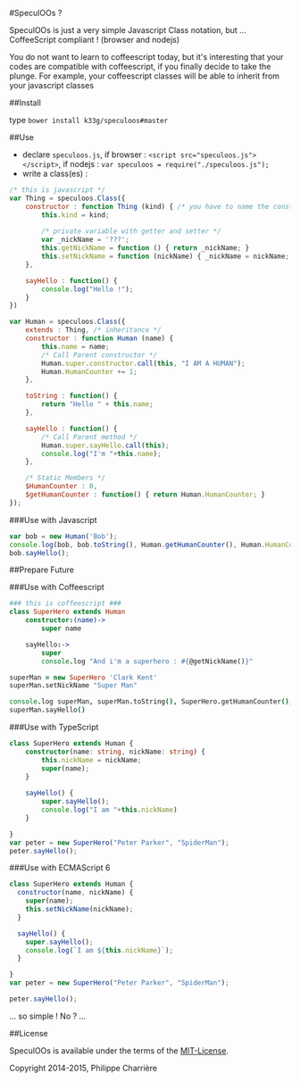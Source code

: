 #SpeculOOs ?

SpeculOOs is just a very simple Javascript Class notation, but ... CoffeeScript compliant ! (browser and nodejs)

You do not want to learn to coffeescript today, but it's interesting that your codes are compatible with coffeescript, if you finally decide to take the plunge. For example, your coffeescript classes will be able to inherit from your javascript classes

##Install

type `bower install k33g/speculoos#master`

##Use

- declare `speculoos.js`, if browser : `<script src="speculoos.js"></script>`, if nodejs : `var speculoos = require("./speculoos.js");`
- write a class(es) : 

```javascript
/* this is javascript */
var Thing = speculoos.Class({
    constructor : function Thing (kind) { /* you have to name the constructor */
        this.kind = kind;
        
        /* private variable with getter and setter */
        var _nickName = '???';
        this.getNickName = function () { return _nickName; }
        this.setNickName = function (nickName) { _nickName = nickName; }
    },

    sayHello : function() {
        console.log("Hello !");
    }
})

var Human = speculoos.Class({
    extends : Thing, /* inheritance */
    constructor : function Human (name) {
        this.name = name;
        /* Call Parent constructor */
        Human.super.constructor.call(this, "I AM A HUMAN");
        Human.HumanCounter += 1;
    },

    toString : function() {
        return "Hello " + this.name;
    },

    sayHello : function() {
        /* Call Parent method */
        Human.super.sayHello.call(this);
        console.log("I'm "+this.name);
    },

    /* Static Members */
    $HumanCounter : 0,
    $getHumanCounter : function() { return Human.HumanCounter; }
});
```

###Use with Javascript

```javascript
var bob = new Human('Bob');
console.log(bob, bob.toString(), Human.getHumanCounter(), Human.HumanCounter);
bob.sayHello();
```

##Prepare Future

###Use with Coffeescript

```coffeescript
### this is coffeescript ###
class SuperHero extends Human
    constructor:(name)->
        super name

    sayHello:->
        super
        console.log "And i'm a superhero : #{@getNickName()}"

superMan = new SuperHero 'Clark Kent'
superMan.setNickName "Super Man"

console.log superMan, superMan.toString(), SuperHero.getHumanCounter(), Human.HumanCounter
superMan.sayHello()
```

###Use with TypeScript

```typescript
class SuperHero extends Human {
    constructor(name: string, nickName: string) {
        this.nickName = nickName;
        super(name);
    }
    
    sayHello() {
        super.sayHello();
        console.log("I am "+this.nickName)
    }

}
var peter = new SuperHero("Peter Parker", "SpiderMan");
peter.sayHello();
```

###Use with ECMAScript 6

```javascript
class SuperHero extends Human {
  constructor(name, nickName) {
    super(name);
    this.setNickName(nickName);
  }

  sayHello() {
    super.sayHello();
    console.log(`I am ${this.nickName}`);
  }

}
var peter = new SuperHero("Peter Parker", "SpiderMan");

peter.sayHello();
```


... so simple ! No ? ...

##License

SpeculOOs is available under the terms of the [MIT-License](http://en.wikipedia.org/wiki/MIT_License#License_terms).

Copyright 2014-2015, Philippe Charrière
